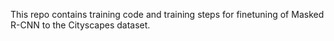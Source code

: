 This repo contains training code and training steps for finetuning of Masked R-CNN to the Cityscapes dataset. 





